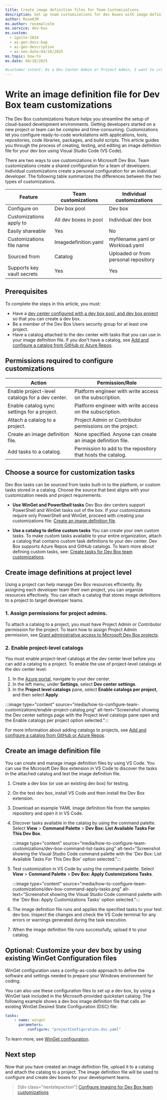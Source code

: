 ```yaml
---
title: Create image definition files for Team Customizations
description: Set up team customizations for dev boxes with image definition files, enabling efficient resource management for developer teams.
author: RoseHJM
ms.author: rosemalcolm
ms.service: dev-box
ms.custom:
  - ignite-2024
  - ai-gen-docs-bap
  - ai-gen-description
  - ai-seo-date:04/18/2025
ms.topic: how-to
ms.date: 04/18/2025

#customer intent: As a Dev Center Admin or Project Admin, I want to create image definition files so that my development teams can create customized dev boxes.
---
```


# Write an image definition file for Dev Box team customizations

The Dev Box customizations feature helps you streamline the setup of cloud-based development environments. Getting developers started on a new project or team can be complex and time-consuming. Customizations let you configure ready-to-code workstations with applications, tools, repositories, code libraries, packages, and build scripts. This article guides you through the process of creating, testing, and editing an image definition file for your dev box using Visual Studio Code (VS Code). 

There are two ways to use customizations in Microsoft Dev Box. Team customizations create a shared configuration for a team of developers. Individual customizations create a personal configuration for an individual developer. The following table summarizes the differences between the two types of customizations.

| Feature                     | Team customizations       | Individual customizations       |
|-----------------------------|---------------------------|---------------------------------|
| Configure on               | Dev box pool             | Dev box                           |
| Customizations apply to    | All dev boxes in pool    | Individual dev box                |
| Easily shareable           | Yes                      | No                                |
| Customizations file name   | Imagedefinition.yaml     | myfilename.yaml or Workload.yaml  |
| Sourced from               | Catalog                  | Uploaded or from personal repository |
| Supports key vault secrets | Yes                      | Yes                               |


## Prerequisites

To complete the steps in this article, you must:

- Have a [dev center configured with a dev box pool, and dev box project](./quickstart-configure-dev-box-service.md) so that you can create a dev box.
- Be a member of the Dev Box Users security group for at least one project.
- Have a catalog attached to the dev center with tasks that you can use in your image definition file. If you don't have a catalog, see [Add and configure a catalog from GitHub or Azure Repos](../deployment-environments/how-to-configure-catalog.md).

## Permissions required to configure customizations

| Action                                                   | Permission/Role                                                                 |
|----------------------------------------------------------|---------------------------------------------------------------------------------|
| Enable project-level catalogs for a dev center.          | Platform engineer with write access on the subscription.                        |
| Enable catalog sync settings for a project.              | Platform engineer with write access on the subscription.                        |
| Attach a catalog to a project.                           | Project Admin or Contributor permissions on the project.                        |
| Create an image definition file.                             | None specified. Anyone can create an image definition file.                         |
| Add tasks to a catalog.                                  | Permission to add to the repository that hosts the catalog.                     |

## Choose a source for customization tasks
Dev Box tasks can be sourced from tasks built-in to the platform, or custom tasks stored in a catalog. Choose the source that best aligns with your customization needs and project requirements.

- **Use WinGet and PowerShell tasks**
   Dev Box dev centers support PowerShell and WinGet tasks out of the box. If your customizations require only PowerShell and WinGet, proceed with creating your customizations file: [Create an image definition file](#create-an-image-definition-file).

- **Use a catalog to define custom tasks**
   You can create your own custom tasks. To make custom tasks available to your entire organization, attach a catalog that contains custom task definitions to your dev center. Dev Box supports Azure Repos and GitHub catalogs.
To learn more about defining custom tasks, see: [Create tasks for Dev Box team customizations](how-to-create-customization-tasks-catalog.md). 

## Create image definitions at project level
Using a project can help manage Dev Box resources efficiently. By assigning each developer team their own project, you can organize resources effectively. You can attach a catalog that stores image definitions to a project to target developer teams.

### 1. Assign permissions for project admins. 
To attach a catalog to a project, you must have Project Admin or Contributor permission for the project.
To learn how to assign Project Admin permission, see [Grant administrative access to Microsoft Dev Box projects](how-to-project-admin.md).

### 2. Enable project-level catalogs
You must enable project-level catalogs at the dev center level before you can add a catalog to a project. 
To enable the use of project-level catalogs at the dev center level:
1. In the [Azure portal](https://portal.azure.com/), navigate to your dev center.
1. In the left menu, under **Settings**, select **Dev center settings**.
1. In the **Project level catalogs** pane, select **Enable catalogs per project**, and then select **Apply**.

  :::image type="content" source="media/how-to-configure-team-customizations/enable-project-catalog.png" alt-text="Screenshot showing the Dev center settings page with the Project level catalogs pane open and the Enable catalogs per project option selected.":::

For more information about adding catalogs to projects, see [Add and configure a catalog from GitHub or Azure Repos](../deployment-environments/how-to-configure-catalog.md).

## Create an image definition file
You can create and manage image definition files by using VS Code. You can use the Microsoft Dev Box extension in VS Code to discover the tasks in the attached catalog and test the image definition file.
1. Create a dev box (or use an existing dev box) for testing.
1. On the test dev box, install VS Code and then install the Dev Box extension.
1. Download an example YAML image definition file from the samples repository and open it in VS Code.
1. Discover tasks available in the catalog by using the command palette. Select **View** > **Command Palette** > **Dev Box: List Available Tasks For This Dev Box**.

   :::image type="content" source="media/how-to-configure-team-customizations/dev-box-command-list-tasks.png" alt-text="Screenshot showing the Visual Studio Code command palette with the 'Dev Box: List Available Tasks For This Dev Box' option selected.":::
 
1. Test customization in VS Code by using the command palette. Select **View** > **Command Palette** > **Dev Box: Apply Customizations Tasks**.

   :::image type="content" source="media/how-to-configure-team-customizations/dev-box-command-apply-tasks.png" alt-text="Screenshot showing the Visual Studio Code command palette with the 'Dev Box: Apply Customizations Tasks' option selected.":::
 
1. The image definition file runs and applies the specified tasks to your test dev box. Inspect the changes and check the VS Code terminal for any errors or warnings generated during the task execution.
1. When the image definition file runs successfully, upload it to your catalog.

## Optional: Customize your dev box by using existing WinGet Configuration files
WinGet configuration uses a config-as-code approach to define the software and settings needed to prepare your Windows environment for coding.

You can also use these configuration files to set up a dev box, by using a WinGet task included in the Microsoft-provided quickstart catalog.
The following example shows a dev box image definition file that calls an existing WinGet Desired State Configuration (DSC) file:

```yaml
tasks:
    - name: winget
      parameters:
          configure: "projectConfiguration.dsc.yaml"
```

To learn more, see [WinGet configuration](https://aka.ms/winget-configuration).

## Next step

Now that you have created an image definition file, upload it to a catalog and attach the catalog to a project. The image definition file will be used to configure and create dev boxes for your development teams.

> [!div class="nextstepaction"]
> [Configure imaging for Dev Box team customizations](how-to-configure-customization-imaging.md)